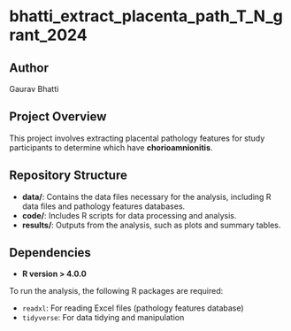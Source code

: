 # bhatti_extract_placenta_path_T_N_grant_2024

## Author
Gaurav Bhatti

## Project Overview
This project involves extracting placental pathology features for study participants to determine which have **chorioamnionitis**. 

## Repository Structure
- **data/**: Contains the data files necessary for the analysis, including R data files and pathology features databases.
- **code/**: Includes R scripts for data processing and analysis.
- **results/**: Outputs from the analysis, such as plots and summary tables.

## Dependencies
- **R version > 4.0.0**

To run the analysis, the following R packages are required:

- `readxl`: For reading Excel files (pathology features database)
- `tidyverse`: For data tidying and manipulation


